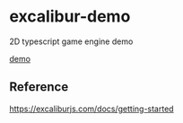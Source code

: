 # excalibur-demo
2D typescript game engine demo

[demo](https://excalibur-demo.surge.sh)

## Reference
https://excaliburjs.com/docs/getting-started
